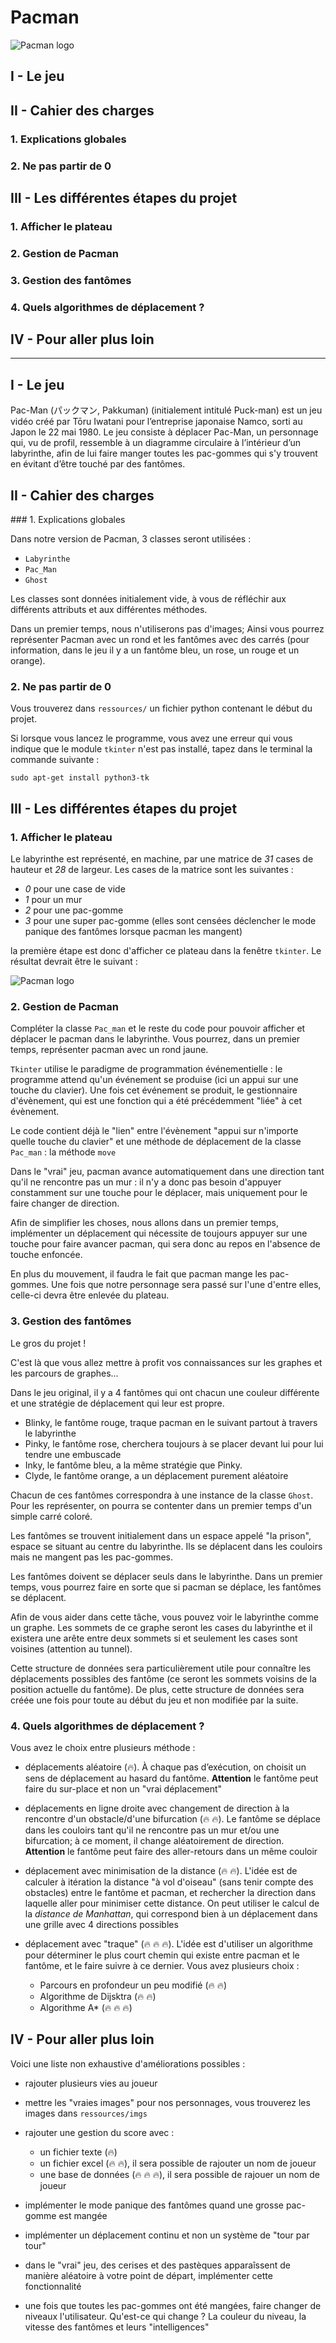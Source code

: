 # Pacman

![Pacman logo](https://github.com/mtellene/NSI/blob/main/TERMINALE/99_PROJETS/Pacman/assets/pacman_logo.jpg)

## I - Le jeu
## II - Cahier des charges
### 1. Explications globales
### 2. Ne pas partir de 0

## III - Les différentes étapes du projet
### 1. Afficher le plateau
### 2. Gestion de Pacman
### 3. Gestion des fantômes
### 4. Quels algorithmes de déplacement ?

## IV - Pour aller plus loin

---

## I - Le jeu

Pac-Man (パックマン, Pakkuman) (initialement intitulé Puck-man) est un jeu vidéo créé par Tōru Iwatani pour l’entreprise japonaise Namco, sorti au Japon le 22 mai 1980. Le jeu consiste à déplacer Pac-Man, un personnage qui, vu de profil, ressemble à un diagramme circulaire à l’intérieur d’un labyrinthe, afin de lui faire manger toutes les pac-gommes qui s'y trouvent en évitant d’être touché par des fantômes.


## II - Cahier des charges
### 1. Explications globales

Dans notre version de Pacman, 3 classes seront utilisées :

- ```Labyrinthe```
- ```Pac_Man```
- ```Ghost```

Les classes sont données initialement vide, à vous de réfléchir aux différents attributs et aux différentes méthodes.

Dans un premier temps, nous n'utiliserons pas d'images; Ainsi vous pourrez représenter Pacman avec un rond et les fantômes avec des carrés (pour information, dans le jeu il y a un fantôme bleu, un rose, un rouge et un orange). 

### 2. Ne pas partir de 0

Vous trouverez dans ```ressources/``` un fichier python contenant le début du projet.

Si lorsque vous lancez le programme, vous avez une erreur qui vous indique que le module ```tkinter``` n'est pas installé, tapez dans le terminal la commande suivante :

```
sudo apt-get install python3-tk
```

## III - Les différentes étapes du projet
### 1. Afficher le plateau

Le labyrinthe est représenté, en machine, par une matrice de *31* cases de hauteur et *28* de largeur. Les cases de la matrice sont les suivantes :

- *0* pour une case de vide
- *1* pour un mur
- *2* pour une pac-gomme
- *3* pour une super pac-gomme (elles sont censées déclencher le mode panique des fantômes lorsque pacman les mangent)

la première étape est donc d'afficher ce plateau dans la fenêtre ```tkinter```. Le résultat devrait être le suivant :

![Pacman logo](https://github.com/mtellene/NSI/blob/main/TERMINALE/99_PROJETS/Pacman/assets/plateau.png)


### 2. Gestion de Pacman

Compléter la classe ```Pac_man``` et le reste du code pour pouvoir afficher et déplacer le pacman dans le labyrinthe. Vous pourrez, dans un premier temps, représenter pacman avec un rond jaune.

```Tkinter``` utilise le paradigme de programmation événementielle : le programme attend qu'un événement se produise (ici un appui sur une touche du clavier). Une fois cet événement se produit, le gestionnaire d'évènement, qui est une fonction qui a été précédemment "liée" à cet évènement.

Le code contient déjà le "lien" entre l'évènement "appui sur n'importe quelle touche du clavier" et une méthode de déplacement de la classe ```Pac_man``` : la méthode ```move```

Dans le "vrai" jeu, pacman avance automatiquement dans une direction tant qu'il ne rencontre pas un mur : il n'y a donc pas besoin d'appuyer constamment sur une touche pour le déplacer, mais uniquement pour le faire changer de direction.

Afin de simplifier les choses, nous allons dans un premier temps, implémenter un déplacement qui nécessite de toujours appuyer sur une touche pour faire avancer pacman, qui sera donc au repos en l'absence de touche enfoncée.

En plus du mouvement, il faudra le fait que pacman mange les pac-gommes. Une fois que notre personnage sera passé sur l'une d'entre elles, celle-ci devra être enlevée du plateau.

### 3. Gestion des fantômes

Le gros du projet !

C'est là que vous allez mettre à profit vos connaissances sur les graphes et les parcours de graphes...

Dans le jeu original, il y a 4 fantômes qui ont chacun une couleur différente et une stratégie de déplacement qui leur est propre.

- Blinky, le fantôme rouge, traque pacman en le suivant partout à travers le labyrinthe
- Pinky, le fantôme rose, cherchera toujours à se placer devant lui pour lui tendre une embuscade
- Inky, le fantôme bleu, a la même stratégie que Pinky.
- Clyde, le fantôme orange, a un déplacement purement aléatoire

Chacun de ces fantômes correspondra à une instance de la classe ```Ghost```. Pour les représenter, on pourra se contenter dans un premier temps d'un simple carré coloré.

Les fantômes se trouvent initialement dans un espace appelé "la prison", espace se situant au centre du labyrinthe. Ils se déplacent dans les couloirs mais ne mangent pas les pac-gommes.

Les fantômes doivent se déplacer seuls dans le labyrinthe. Dans un premier temps, vous pourrez faire en sorte que si pacman se déplace, les fantômes se déplacent.

Afin de vous aider dans cette tâche, vous pouvez voir le labyrinthe comme un graphe. Les sommets de ce graphe seront les cases du labyrinthe et il existera une arête entre deux sommets si et seulement les cases sont voisines (attention au tunnel).

Cette structure de données sera particulièrement utile pour connaître les déplacements possibles des fantôme (ce seront les sommets voisins de la position actuelle du fantôme). De plus, cette structure de données sera créée une fois pour toute au début du jeu et non modifiée par la suite.


### 4. Quels algorithmes de déplacement ?

Vous avez le choix entre plusieurs méthode :


- déplacements aléatoire (:fire:). À chaque pas d’exécution, on choisit un sens de déplacement au hasard du fantôme. **Attention** le fantôme peut faire du sur-place et non un "vrai déplacement"

- déplacements en ligne droite avec changement de direction à la rencontre d'un obstacle/d'une bifurcation (:fire: :fire:). Le fantôme se déplace dans les couloirs tant qu'il ne rencontre pas un mur et/ou une bifurcation; à ce moment, il change aléatoirement de direction. **Attention** le fantôme peut faire des aller-retours dans un même couloir

- déplacement avec minimisation de la distance (:fire: :fire:). L'idée est de calculer à itération la distance "à vol d'oiseau" (sans tenir compte des obstacles) entre le fantôme et pacman, et rechercher la direction dans laquelle aller pour minimiser cette distance. On peut utiliser le calcul de la *distance de Manhattan*, qui correspond bien à un déplacement dans une grille avec 4 directions possibles

- déplacement avec "traque" (:fire: :fire: :fire:). L'idée est d'utiliser un algorithme pour déterminer le plus court chemin qui existe entre pacman et le fantôme, et le faire suivre à ce dernier. Vous avez plusieurs choix :

    - Parcours en profondeur un peu modifié (:fire: :fire:)
    - Algorithme de Dijsktra (:fire: :fire:)
    - Algorithme A* (:fire: :fire: :fire:)


## IV - Pour aller plus loin

Voici une liste non exhaustive d'améliorations possibles :

- rajouter plusieurs vies au joueur

- mettre les "vraies images" pour nos personnages, vous trouverez les images dans ```ressources/imgs```

- rajouter une gestion du score avec :
    - un fichier texte (:fire:)
    - un fichier excel (:fire: :fire:), il sera possible de rajouter un nom de joueur
    - une base de données (:fire: :fire: :fire:), il sera possible de rajouer un nom de joueur

- implémenter le mode panique des fantômes quand une grosse pac-gomme est mangée

- implémenter un déplacement continu et non un système de "tour par tour"

- dans le "vrai" jeu, des cerises et des pastèques apparaîssent de manière aléatoire à votre point de départ, implémenter cette fonctionnalité

- une fois que toutes les pac-gommes ont été mangées, faire changer de niveaux l'utilisateur. Qu'est-ce qui change ? La couleur du niveau, la vitesse des fantômes et leurs "intelligences"